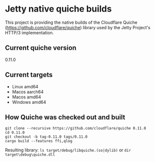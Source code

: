 # Jetty native quiche builds
This project is providing the native builds of the Cloudflare Quiche (https://github.com/cloudflare/quiche) library used by the Jetty Project's HTTP/3 implementation.

## Current quiche version
0.11.0

## Current targets
 - Linux amd64
 - Macos aarch64
 - Macos amd64
 - Windows amd64

## How Quiche was checked out and built
```
git clone --recursive https://github.com/cloudflare/quiche 0.11.0
cd 0.11.0
git checkout -b tag-0.11.0 tags/0.11.0
cargo build --features ffi,qlog
```

Resulting library: `ls target/debug/libquiche.(so|dylib)` or `dir target\debug\quiche.dll`
